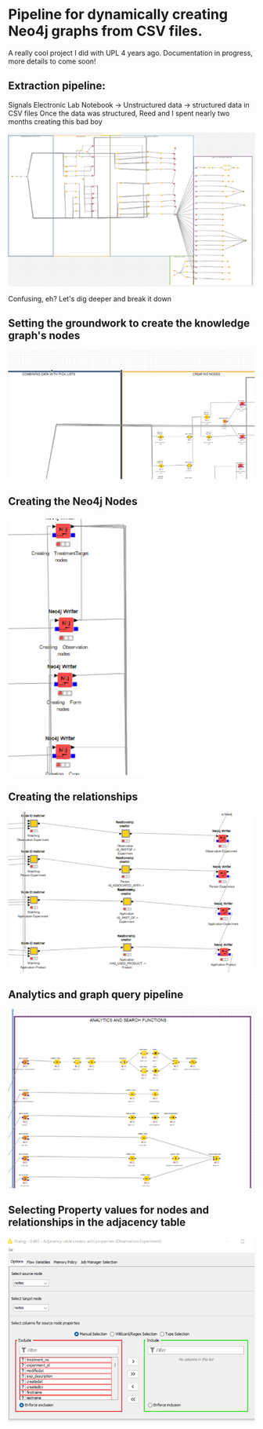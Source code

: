 # Pipeline for dynamically creating Neo4j graphs from CSV files.
A really cool project I did with UPL 4 years ago. Documentation in progress, more details to come soon!

## Extraction pipeline:
Signals Electronic Lab Notebook -> Unstructured data -> structured data in CSV files 
Once the data was structured, Reed and I spent nearly two months creating this bad boy
<br>

![High Level Architecture](Neo4j/KNIME_vhigh.png)

Confusing, eh? Let's dig deeper and break it down

## Setting the groundwork to create the knowledge graph's nodes
![CSV Files to Neo4j nodes](Neo4j/Extract.png)

## Creating the Neo4j Nodes

![Node Creation](Neo4j/Creating_Nodes.png)

## Creating the relationships

![Creating Relationships](Neo4j/Creating_Relationships.png)

## Analytics and graph query pipeline

![Queries](Neo4j/Analytics.png)

## Selecting Property values for nodes and relationships in the adjacency table
![Properties](Neo4j/Adjacency_Tables_Properties.png)

